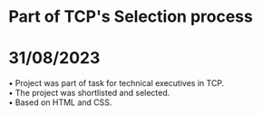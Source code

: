 # Part of TCP's Selection process
# 31/08/2023 <br>
• Project was part of task for technical executives in TCP. <br>
• The project was shortlisted and selected.<br>
• Based on HTML and CSS. <br>
